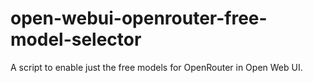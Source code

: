 # open-webui-openrouter-free-model-selector
A script to enable just the free models for OpenRouter in Open Web UI.
